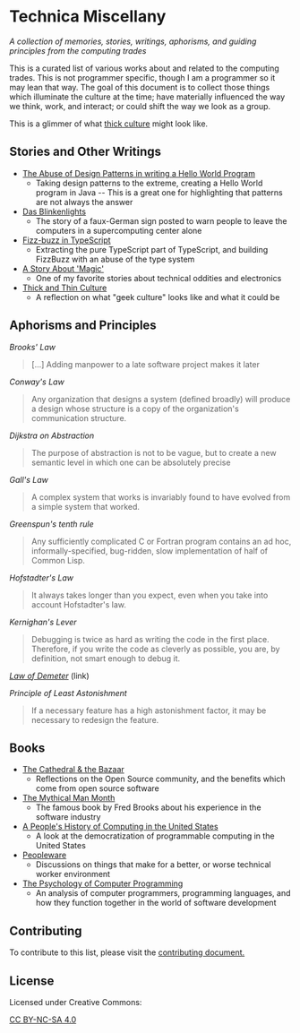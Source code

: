 # Technica Miscellany #

*A collection of memories, stories, writings, aphorisms, and guiding principles from the computing trades*

This is a curated list of various works about and related to the computing trades. This is not programmer specific, though I am a programmer so it may lean that way. The goal of this document is to collect those things which illuminate the culture at the time; have materially influenced the way we think, work, and interact; or could shift the way we look as a group.

This is a glimmer of what [thick culture](https://www.geepawhill.org/2018/10/14/thick-and-thin-culture/) might look like.

## Stories and Other Writings ##

- [The Abuse of Design Patterns in writing a Hello World Program](https://taskinoor.wordpress.com/2011/09/21/the-abuse-of-design-patterns-in-writing-a-hello-world-program/)
    - Taking design patterns to the extreme, creating a Hello World program in Java -- This is a great one for highlighting that patterns are not always the answer
- [Das Blinkenlights](https://en.wikipedia.org/wiki/Blinkenlights)
    - The story of a faux-German sign posted to warn people to leave the computers in a supercomputing center alone
- [Fizz-buzz in TypeScript](https://dev.to/gypsydave5/fizz-buzz-in-typescript-7ip)
    - Extracting the pure TypeScript part of TypeScript, and building FizzBuzz with an abuse of the type system
- [A Story About 'Magic'](http://www.catb.org/~esr/jargon/html/magic-story.html)
    - One of my favorite stories about technical oddities and electronics
- [Thick and Thin Culture](https://www.geepawhill.org/2018/10/14/thick-and-thin-culture/)
    - A reflection on what "geek culture" looks like and what it could be

## Aphorisms and Principles ##

*Brooks' Law*

> [...] Adding manpower to a late software project makes it later

*Conway's Law*

> Any organization that designs a system (defined broadly) will produce a design whose structure is a copy of the organization's communication structure.

*Dijkstra on Abstraction*

> The purpose of abstraction is not to be vague, but to create a new semantic level in which one can be absolutely precise

*Gall's Law*

> A complex system that works is invariably found to have evolved from a simple system that worked.

*Greenspun's tenth rule*

> Any sufficiently complicated C or Fortran program contains an ad hoc, informally-specified, bug-ridden, slow implementation of half of Common Lisp.

*Hofstadter's Law*

> It always takes longer than you expect, even when you take into account Hofstadter's law.

*Kernighan's Lever*

> Debugging is twice as hard as writing the code in the first place. Therefore, if you write the code as cleverly as possible, you are, by definition, not smart enough to debug it.

*[Law of Demeter](https://en.wikipedia.org/wiki/Law_of_Demeter)* (link)

*Principle of Least Astonishment*

> If a necessary feature has a high astonishment factor, it may be necessary to redesign the feature.

## Books ##

- [The Cathedral & the Bazaar](https://bookshop.org/books/the-cathedral-the-bazaar-musings-on-linux-and-open-source-by-an-accidental-revolutionary-revised-expanded/9780596001087)
    - Reflections on the Open Source community, and the benefits which come from open source software
- [The Mythical Man Month](https://bookshop.org/books/the-mythical-man-month-essays-on-software-engineering-anniversary-edition/9780201835953)
    - The famous book by Fred Brooks about his experience in the software industry
- [A People's History of Computing in the United States](https://bookshop.org/books/a-people-s-history-of-computing-in-the-united-states/9780674970977)
    - A look at the democratization of programmable computing in the United States
- [Peopleware](https://bookshop.org/books/peopleware-productive-projects-and-teams-revised/9780321934116)
    - Discussions on things that make for a better, or worse technical worker environment
- [The Psychology of Computer Programming](https://www.amazon.com/Psychology-Computer-Programming-Silver-Anniversary-dp-0932633420/dp/0932633420/ref=mt_other?_encoding=UTF8&me=&qid=1603479443)
    - An analysis of computer programmers, programming languages, and how they function together in the world of software development

## Contributing ##

To contribute to this list, please visit the [contributing document.](https://github.com/cmstead/technica-miscellany/blob/main/CONTRIBUTING.md)

## License ##

Licensed under Creative Commons:

[CC BY-NC-SA 4.0](https://creativecommons.org/licenses/by-nc-sa/4.0/)